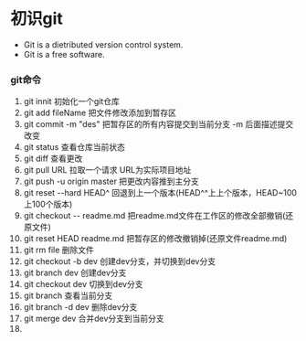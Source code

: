 # 初识git
* Git is a dietributed version control system.
* Git is a free software.

### git命令
1. git innit                    初始化一个git仓库
2. git add fileName             把文件修改添加到暂存区
3. git commit -m "des"          把暂存区的所有内容提交到当前分支 -m 后面描述提交改变
4. git status                   查看仓库当前状态
5. git diff                     查看更改
6. git pull URL                 拉取一个请求 URL为实际项目地址
7. git push -u origin master    把更改内容推到主分支
8. git reset --hard HEAD^       回退到上一个版本(HEAD^^上上个版本，HEAD~100上100个版本)
9. git checkout -- readme.md    把readme.md文件在工作区的修改全部撤销(还原文件)
10. git reset HEAD readme.md    把暂存区的修改撤销掉(还原文件readme.md)
11. git rm file                 删除文件
12. git checkout -b dev         创建dev分支，并切换到dev分支
13. git branch dev              创建dev分支
14. git checkout dev            切换到dev分支
15. git branch                  查看当前分支
16. git branch -d dev           删除dev分支
17. git merge dev               合并dev分支到当前分支
18. 